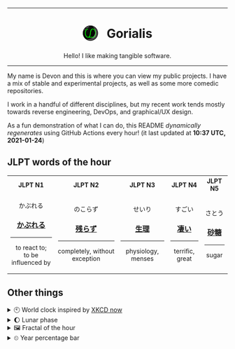 ***

<h1 align="center">
<sub>
    <img src="readme/resources/avatar.png" height="36">
</sub>
&nbsp;
Gorialis
</h1>
<p align="center">
Hello! I like making tangible software.
</p>

***

My name is Devon and this is where you can view my public projects. I have a mix of stable and experimental projects, as well as some more comedic repositories.

I work in a handful of different disciplines, but my recent work tends mostly towards reverse engineering, DevOps, and graphical/UX design.

As a fun demonstration of what I can do, this README *dynamically regenerates* using GitHub Actions every hour! (it last updated at **10:37 UTC, 2021-01-24**)

<h2>JLPT words of the hour</h2>
<table>
    <tr>
        <th>JLPT N1</th>
        <th>JLPT N2</th>
        <th>JLPT N3</th>
        <th>JLPT N4</th>
        <th>JLPT N5</th>
    </tr>
    <tr>
        <td>
            <p align="center">かぶれる</p>
            <h3 align="center"><b><a href="https://jisho.org/search/%E3%81%8B%E3%81%B6%E3%82%8C%E3%82%8B">かぶれる</a></b></h3>
            <hr>
            <p align="center">to react to;<br> to be influenced by</p>
        </td>
        <td>
            <p align="center">のこらず</p>
            <h3 align="center"><b><a href="https://jisho.org/search/%E6%AE%8B%E3%82%89%E3%81%9A">残らず</a></b></h3>
            <hr>
            <p align="center">completely,<wbr> without exception</p>
        </td>
        <td>
            <p align="center">せいり</p>
            <h3 align="center"><b><a href="https://jisho.org/search/%E7%94%9F%E7%90%86">生理</a></b></h3>
            <hr>
            <p align="center">physiology,<wbr> menses</p>
        </td>
        <td>
            <p align="center">すごい</p>
            <h3 align="center"><b><a href="https://jisho.org/search/%E5%87%84%E3%81%84">凄い</a></b></h3>
            <hr>
            <p align="center">terrific,<wbr> great</p>
        </td>
        <td>
            <p align="center">さとう</p>
            <h3 align="center"><b><a href="https://jisho.org/search/%E7%A0%82%E7%B3%96">砂糖</a></b></h3>
            <hr>
            <p align="center">sugar</p>
        </td>
    </tr>
</table>

<h2>Other things</h2>
<details>
<summary>🕙  World clock inspired by <a href="https://xkcd.com/now">XKCD now</a></summary>

> <img src="generated/now.png" width="512">

</details>
<details>
<summary>🌔 Lunar phase</summary>

The moon is approximately 40.08% through its phase (Waxing Gibbous).

</details>
<details>
<summary>&#x1f5bc; Fractal of the hour</summary>

> <img src="generated/fractal.png" width="512">

</details>
<details>
<summary>&#x23f2; Year percentage bar</summary>
<pre><code>2021 [█▁▁▁▁▁▁▁▁▁▁▁▁▁▁▁▁▁▁▁] 6.42%</code></pre>
</details>
